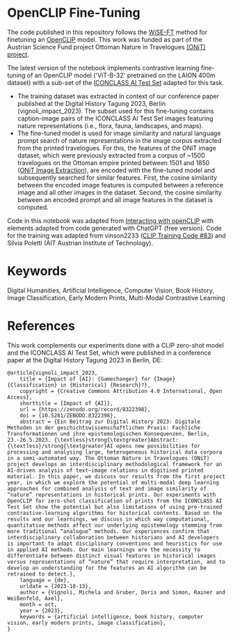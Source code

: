# OpenCLIP Fine-Tuning
The code published in this repository follows the [WiSE-FT](https://github.com/mlfoundations/wise-ft) method for finetuning an [OpenCLIP](https://github.com/mlfoundations/open_clip) model. This work was funded as part of the Austrian Science Fund project Ottoman Nature in Travelogues [(ONiT) project](https://onit.oeaw.ac.at/).

The latest version of the notebook implements contrastive learning fine-tuning of an OpenCLIP model ('ViT-B-32' pretrained on the LAION 400m dataset) with a sub-set of the [ICONCLASS AI Test Set](https://iconclass.org/testset/) adapted for this task.
- The training dataset was extracted in context of our conference paper published at the Digital History Tagung 2023, Berlin (vignoli_impact_2023). The subset used for this fine-tuning contains caption-image pairs of the ICONCLASS AI Test Set images featuring nature representations (i.e., flora, fauna, landscapes, and maps).
- The fine-tuned model is used for image similarity and natural language prompt search of nature representations in the image corpus extracted from the printed travelogues. For this, the features of the ONiT image dataset, which were previously extracted from a corpus of ~1500 travelogues on the Ottoman empire printed between 1501 and 1850 ([ONiT Image Extraction](https://github.com/ONiT-project/onit-image-extraction)), are encoded with the fine-tuned model and subsequently searched for similar features. First, the cosine similarity between the encoded image features is computed between a reference image and all other images in the dataset. Second, the cosine similarity between an encoded prompt and all image features in the dataset is computed.

Code in this notebook was adapted from [Interacting with openCLIP](https://github.com/mlfoundations/open_clip/blob/main/docs/Interacting_with_open_clip.ipynb) with elements adapted from code generated with ChatGPT (free version). Code for the training was adapted from vinson2233 ([CLIP Training Code #83](https://github.com/openai/CLIP/issues/83)) and Silvia Poletti (AIT Austrian Institute of Technology).

# Keywords
Digital Humanities, Artificial Intelligence, Computer Vision, Book History, Image Classification, Early Modern Prints, Multi-Modal Contrastive Learning

# References
This work complements our experiments done with a CLIP zero-shot model and the ICONCLASS AI Test Set, which were published in a conference paper at the Digital History Tagung 2023 in Berlin, DE:

```
@article{vignoli_impact_2023,
	title = {Impact of {AI}: {Gamechanger} for {Image} {Classification} in {Historical} {Research}?},
	copyright = {Creative Commons Attribution 4.0 International, Open Access},
	shorttitle = {Impact of {AI}},
	url = {https://zenodo.org/record/8322398},
	doi = {10.5281/ZENODO.8322398},
	abstract = {Ein Beitrag zur Digital History 2023: Digitale Methoden in der geschichtswissenschaftlichen Praxis: Fachliche Transformationen und ihre epistemologischen Konsequenzen, Berlin, 23.-26.5.2023. {\textless}strong{\textgreater}Abstract: {\textless}/strong{\textgreater}AI opens new possibilities for processing and analysing large, heterogeneous historical data corpora in a semi-automated way. The Ottoman Nature in Travelogues (ONiT) project develops an interdisciplinary methodological framework for an AI-driven analysis of text–image relations in digitised printed material. In this paper, we discuss our results from the first project year, in which we explore the potential of multi-modal deep learning approaches for combined analysis of text and image similarity of “nature” representations in historical prints. Our experiments with OpenCLIP for zero-shot classification of prints from the ICONCLASS AI Test Set show the potential but also limitations of using pre-trained contrastive-learning algorithms for historical contents. Based on the results and our learnings, we discuss in which way computational, quantitative methods affect our underlying epistemology stemming from more traditional “analogue” methods. Our experiences confirm that interdisciplinary collaboration between historians and AI developers is important to adapt disciplinary conventions and heuristics for use in applied AI methods. Our main learnings are the necessity to differentiate between distinct visual features in historical images versus representations of “nature” that require interpretation, and to develop an understanding for the features an AI algorithm can be retrained to detect.},
	language = {de},
	urldate = {2023-10-13},
	author = {Vignoli, Michela and Gruber, Doris and Simon, Rainer and Weißenfeld, Axel},
	month = oct,
	year = {2023},
	keywords = {artificial intelligence, book history, computer vision, early modern prints, image classification},
}

```
